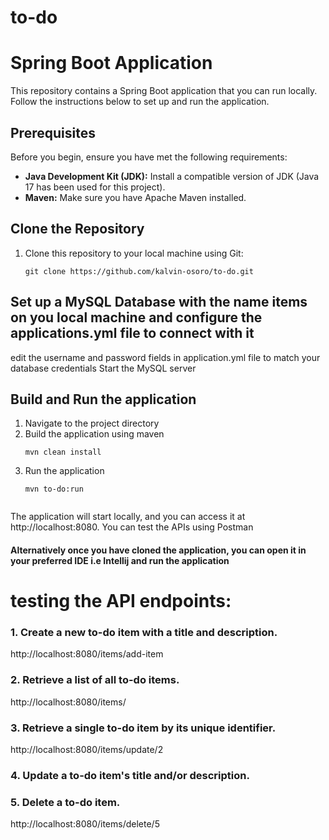 # to-do


# Spring Boot Application

This repository contains a Spring Boot application that you can run locally. Follow the instructions below to set up and run the application.

## Prerequisites

Before you begin, ensure you have met the following requirements:

- **Java Development Kit (JDK):** Install a compatible version of JDK (Java 17 has been used for this project).
- **Maven:** Make sure you have Apache Maven installed.

## Clone the Repository

1. Clone this repository to your local machine using Git:

   ```shell
   git clone https://github.com/kalvin-osoro/to-do.git

## Set up a MySQL Database with the name items on you local machine and configure the applications.yml file to connect with it
edit the username and password fields in application.yml file to match your database credentials
Start the MySQL server

## Build and Run the application

1. Navigate to the project directory
2. Build the application using maven
   ```shell
   mvn clean install
3. Run the application
   ```shell
   mvn to-do:run

   
The application will start locally, and you can access it at http://localhost:8080.
You can test the APIs using Postman

#### Alternatively once you have cloned the application, you can open it in your preferred IDE i.e Intellij and run the application   



# testing the API endpoints:

### 1. Create a new to-do item with a title and description.
   http://localhost:8080/items/add-item
### 2.  Retrieve a list of all to-do items.
  http://localhost:8080/items/
### 3. Retrieve a single to-do item by its unique identifier.
   http://localhost:8080/items/update/2
### 4.  Update a to-do item's title and/or description.

### 5. Delete a to-do item.
   http://localhost:8080/items/delete/5
   
   





   
